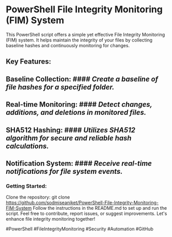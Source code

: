# PowerShell File Integrity Monitoring (FIM) System
This PowerShell script offers a simple yet effective File Integrity Monitoring (FIM) system. It helps maintain the integrity of your files by collecting baseline hashes and continuously monitoring for changes.

## Key Features:

## Baseline Collection: #### *Create a baseline of file hashes for a specified folder.*
## Real-time Monitoring: #### *Detect changes, additions, and deletions in monitored files.*
## SHA512 Hashing: #### *Utilizes SHA512 algorithm for secure and reliable hash calculations.*
## Notification System: #### *Receive real-time notifications for file system events.*

### Getting Started:
Clone the repository: git clone https://github.com/sodmiseaniket/PowerShell-File-Integrity-Monitoring-FIM-System
Follow the instructions in the README.md to set up and run the script.
Feel free to contribute, report issues, or suggest improvements. Let's enhance file integrity monitoring together!

#PowerShell #FileIntegrityMonitoring #Security #Automation #GitHub
